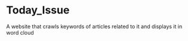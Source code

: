# Today_Issue
A website that crawls keywords of articles related to it and displays it in word cloud
